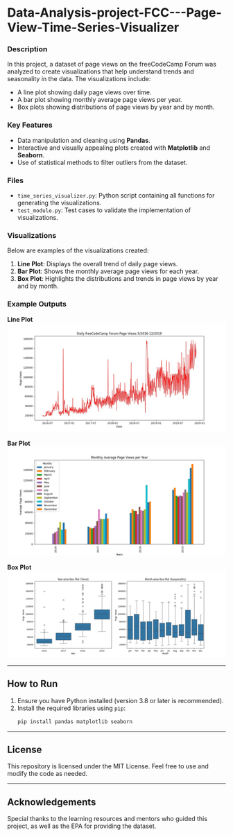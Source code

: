 # Data-Analysis-project-FCC---Page-View-Time-Series-Visualizer

### Description
In this project, a dataset of page views on the freeCodeCamp Forum was analyzed to create visualizations that help understand trends and seasonality in the data. The visualizations include:
- A line plot showing daily page views over time.
- A bar plot showing monthly average page views per year.
- Box plots showing distributions of page views by year and by month.

### Key Features
- Data manipulation and cleaning using **Pandas**.
- Interactive and visually appealing plots created with **Matplotlib** and **Seaborn**.
- Use of statistical methods to filter outliers from the dataset.

### Files
- `time_series_visualizer.py`: Python script containing all functions for generating the visualizations.
- `test_module.py`: Test cases to validate the implementation of visualizations.

### Visualizations
Below are examples of the visualizations created:
1. **Line Plot**: Displays the overall trend of daily page views.
2. **Bar Plot**: Shows the monthly average page views for each year.
3. **Box Plot**: Highlights the distributions and trends in page views by year and by month.

### Example Outputs
**Line Plot**  
![Line Plot](line_plot.png)

**Bar Plot**  
![Bar Plot](bar_plot.png)

**Box Plot**  
![Box Plot](box_plot.png)

---

## How to Run
1. Ensure you have Python installed (version 3.8 or later is recommended).
2. Install the required libraries using `pip`:
   ```bash
   pip install pandas matplotlib seaborn

---

## License
This repository is licensed under the MIT License. Feel free to use and modify the code as needed.

---

## Acknowledgements
Special thanks to the learning resources and mentors who guided this project, as well as the EPA for providing the dataset.
